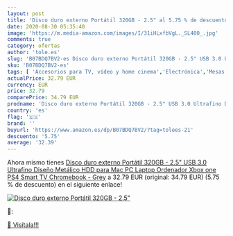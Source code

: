 ```yaml
---
layout: post
title: 'Disco duro externo Portátil 320GB - 2.5" al 5.75 % de descuento'
date: 2020-08-30 05:35:40
image: 'https://m.media-amazon.com/images/I/31iHLxfbVgL._SL400_.jpg'
comments: true
category: ofertas
author: 'tole.es'
slug: 'B07BDQ7BV2-es Disco duro externo Portátil 320GB - 2.5" USB 3.0 Ultrafino...'
sku: 'B07BDQ7BV2-es'
tags: [ 'Accesorios para TV, vídeo y home cinema','Electrónica','Mesas y soportes para TV','Soportes de pared y techo para TV','TV, vídeo y home cinema','Televisores','smart','tv', ]
actualPrice: 32.79 EUR
currency: EUR
price: 32.79
comparePrice: 34.79 EUR
prodname: 'Disco duro externo Portátil 320GB - 2.5" USB 3.0 Ultrafino Diseño Metálico HDD para Mac  PC  Laptop  Ordenador  Xbox one  PS4  Smart TV  Chromebook - Grey'
country: 'es'
flag: '🇪🇸'
brand: ''
buyurl: 'https://www.amazon.es/dp/B07BDQ7BV2/?tag=tolees-21'
descuento: '5.75'
average: '32.39'
---
```


Ahora mismo tienes [Disco duro externo Portátil 320GB - 2.5" USB 3.0 Ultrafino Diseño Metálico HDD para Mac  PC  Laptop  Ordenador  Xbox one  PS4  Smart TV  Chromebook - Grey](https://www.amazon.es/dp/B07BDQ7BV2/?tag=tolees-21) a 32.79 EUR (original: 34.79 EUR) (5.75 %  de descuento) en el siguiente enlace!

[![Disco duro externo Portátil 320GB - 2.5"](https://m.media-amazon.com/images/I/31iHLxfbVgL._SL400_.jpg)](https://www.amazon.es/dp/B07BDQ7BV2/?tag=tolees-21)

🔎:


[🛒 Visítala!!!](https://www.amazon.es/dp/B07BDQ7BV2/?tag=tolees-21)
